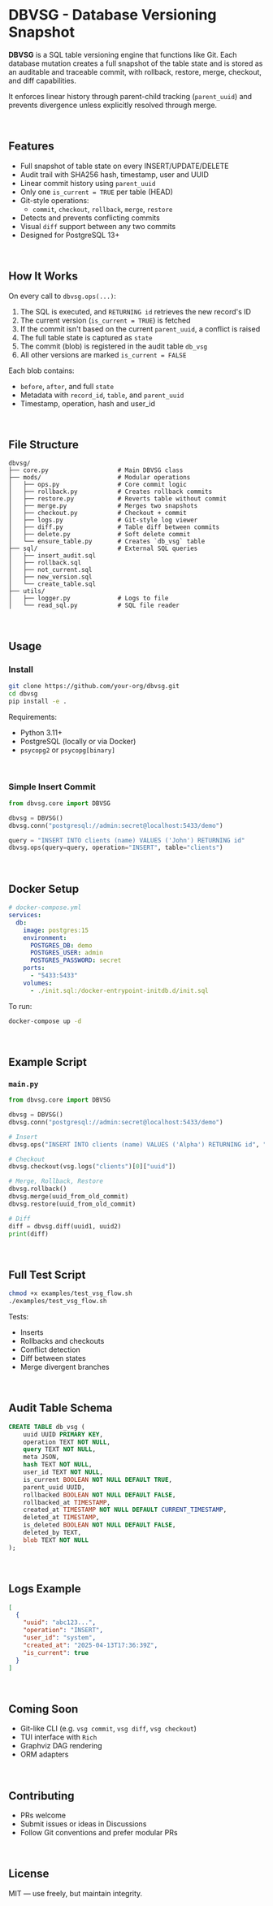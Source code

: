 # DBVSG - Database Versioning Snapshot

**DBVSG** is a SQL table versioning engine that functions like Git. Each database mutation creates a full snapshot of the table state and is stored as an auditable and traceable commit, with rollback, restore, merge, checkout, and diff capabilities.

It enforces linear history through parent-child tracking (`parent_uuid`) and prevents divergence unless explicitly resolved through merge.

<br />

## Features

- Full snapshot of table state on every INSERT/UPDATE/DELETE
- Audit trail with SHA256 hash, timestamp, user and UUID
- Linear commit history using `parent_uuid`
- Only one `is_current = TRUE` per table (HEAD)
- Git-style operations:
  - `commit`, `checkout`, `rollback`, `merge`, `restore`
- Detects and prevents conflicting commits
- Visual `diff` support between any two commits
- Designed for PostgreSQL 13+

<br />

## How It Works

On every call to `dbvsg.ops(...)`:

1. The SQL is executed, and `RETURNING id` retrieves the new record's ID
2. The current version (`is_current = TRUE`) is fetched
3. If the commit isn't based on the current `parent_uuid`, a conflict is raised
4. The full table state is captured as `state`
5. The commit (blob) is registered in the audit table `db_vsg`
6. All other versions are marked `is_current = FALSE`

Each blob contains:
- `before`, `after`, and full `state`
- Metadata with `record_id`, `table`, and `parent_uuid`
- Timestamp, operation, hash and user_id

<br />

## File Structure

```
dbvsg/
├── core.py                   # Main DBVSG class
├── mods/                     # Modular operations
│   ├── ops.py                # Core commit logic
│   ├── rollback.py           # Creates rollback commits
│   ├── restore.py            # Reverts table without commit
│   ├── merge.py              # Merges two snapshots
│   ├── checkout.py           # Checkout + commit
│   ├── logs.py               # Git-style log viewer
│   ├── diff.py               # Table diff between commits
│   ├── delete.py             # Soft delete commit
│   └── ensure_table.py       # Creates `db_vsg` table
├── sql/                      # External SQL queries
│   ├── insert_audit.sql
│   ├── rollback.sql
│   ├── not_current.sql
│   ├── new_version.sql
│   └── create_table.sql
├── utils/
│   ├── logger.py             # Logs to file
│   └── read_sql.py           # SQL file reader
```

<br />

## Usage

### Install

```bash
git clone https://github.com/your-org/dbvsg.git
cd dbvsg
pip install -e .
```

Requirements:

- Python 3.11+
- PostgreSQL (locally or via Docker)
- `psycopg2` or `psycopg[binary]`

<br />

### Simple Insert Commit

```python
from dbvsg.core import DBVSG

dbvsg = DBVSG()
dbvsg.conn("postgresql://admin:secret@localhost:5433/demo")

query = "INSERT INTO clients (name) VALUES ('John') RETURNING id"
dbvsg.ops(query=query, operation="INSERT", table="clients")
```

<br />

## Docker Setup

```yaml
# docker-compose.yml
services:
  db:
    image: postgres:15
    environment:
      POSTGRES_DB: demo
      POSTGRES_USER: admin
      POSTGRES_PASSWORD: secret
    ports:
      - "5433:5433"
    volumes:
      - ./init.sql:/docker-entrypoint-initdb.d/init.sql
```

To run:

```bash
docker-compose up -d
```

<br />

## Example Script

### `main.py`

```python
from dbvsg.core import DBVSG

dbvsg = DBVSG()
dbvsg.conn("postgresql://admin:secret@localhost:5433/demo")

# Insert
dbvsg.ops("INSERT INTO clients (name) VALUES ('Alpha') RETURNING id", "INSERT", "clients")

# Checkout
dbvsg.checkout(vsg.logs("clients")[0]["uuid"])

# Merge, Rollback, Restore
dbvsg.rollback()
dbvsg.merge(uuid_from_old_commit)
dbvsg.restore(uuid_from_old_commit)

# Diff
diff = dbvsg.diff(uuid1, uuid2)
print(diff)
```

<br />

## Full Test Script

```bash
chmod +x examples/test_vsg_flow.sh
./examples/test_vsg_flow.sh
```

Tests:

- Inserts
- Rollbacks and checkouts
- Conflict detection
- Diff between states
- Merge divergent branches

<br />

## Audit Table Schema

```sql
CREATE TABLE db_vsg (
    uuid UUID PRIMARY KEY,
    operation TEXT NOT NULL,
    query TEXT NOT NULL,
    meta JSON,
    hash TEXT NOT NULL,
    user_id TEXT NOT NULL,
    is_current BOOLEAN NOT NULL DEFAULT TRUE,
    parent_uuid UUID,
    rollbacked BOOLEAN NOT NULL DEFAULT FALSE,
    rollbacked_at TIMESTAMP,
    created_at TIMESTAMP NOT NULL DEFAULT CURRENT_TIMESTAMP,
    deleted_at TIMESTAMP,
    is_deleted BOOLEAN NOT NULL DEFAULT FALSE,
    deleted_by TEXT,
    blob TEXT NOT NULL
);
```

<br />

## Logs Example

```json
[
  {
    "uuid": "abc123...",
    "operation": "INSERT",
    "user_id": "system",
    "created_at": "2025-04-13T17:36:39Z",
    "is_current": true
  }
]
```

<br />

## Coming Soon

- Git-like CLI (e.g. `vsg commit`, `vsg diff`, `vsg checkout`)
- TUI interface with `Rich`
- Graphviz DAG rendering
- ORM adapters

<br />

## Contributing

- PRs welcome
- Submit issues or ideas in Discussions
- Follow Git conventions and prefer modular PRs

<br />

## License

MIT — use freely, but maintain integrity.

<br />
